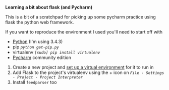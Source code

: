 **Learning a bit about flask (and Pycharm)**

This is a bit of a scratchpad for picking up some pycharm practice
using flask the python web framework.

If you want to reproduce the environment I used you'll need to start off with
- [Python](https://www.python.org/) (I'm using 3.4.3)
- pip _`python get-pip.py`_
- virtualenv _`[sudo] pip install virtualenv`_
- [Pycharm](https://www.jetbrains.com/pycharm/) community edition

1. Create a new project and [set up a virtual environment](https://www.jetbrains.com/help/pycharm/2016.1/creating-virtual-environment.html) for it to run in
2. Add Flask to the project's virtualenv using the + icon on _`File - Settings - Project - Project Interpreter`_
3. Install `feedparser` too

